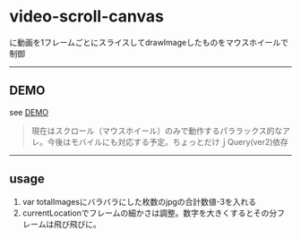 # video-scroll-canvas
<canvas>に動画を1フレームごとにスライスしてdrawImageしたものをマウスホイールで制御

----
## DEMO
see [DEMO](https://codepen.io/tatsuro13/pen/XdYWda)

> 現在はスクロール（マウスホイール）のみで動作するパララックス的なアレ。今後はモバイルにも対応する予定。ちょっとだけｊQuery(ver2)依存

----
## usage
1. var totalImagesにバラバラにした枚数のjpgの合計数値-3を入れる
2. currentLocationでフレームの細かさは調整。数字を大きくするとその分フレームは飛び飛びに。

